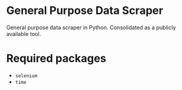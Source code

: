 # General Purpose Data Scraper
General purpose data scraper in Python. Consolidated as a publicly available tool.

# Required packages

+ `selenium`
+ `time`
